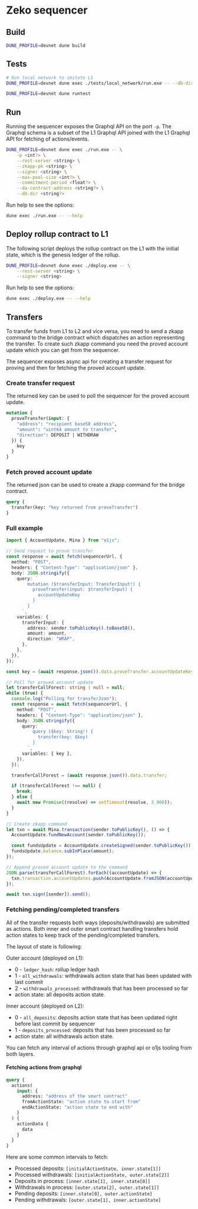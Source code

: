 # Zeko sequencer

## Build

```bash
DUNE_PROFILE=devnet dune build
```

## Tests

```bash
# Run local network to imitate L1
DUNE_PROFILE=devnet dune exec ./tests/local_network/run.exe -- --db-dir l1_db

DUNE_PROFILE=devnet dune runtest
```

## Run

Running the sequencer exposes the Graphql API on the port `-p`. The Graphql schema is a subset of the L1 Graphql API joined with the L1 Graphql API for fetching of actions/events.

```bash
DUNE_PROFILE=devnet dune exec ./run.exe -- \
    -p <int?> \
    --rest-server <string> \
    --zkapp-pk <string> \
    --signer <string> \
    --max-pool-size <int?> \
    --commitment-period <float?> \
    --da-contract-address <string?> \
    --db-dir <string?>
```

Run help to see the options:

```bash
dune exec ./run.exe -- --help
```

## Deploy rollup contract to L1

The following script deploys the rollup contract on the L1 with the initial state, which is the genesis ledger of the rollup.

```bash
DUNE_PROFILE=devnet dune exec ./deploy.exe -- \
    --rest-server <string> \
    --signer <string>
```

Run help to see the options:

```bash
dune exec ./deploy.exe -- --help
```

## Transfers

To transfer funds from L1 to L2 and vice versa, you need to send a zkapp command to the bridge contract which dispatches an action representing the transfer.
To create such zkapp command you need the proved account update which you can get from the sequencer.

The sequencer exposes async api for creating a transfer request for proving and then for fetching the proved account update.

### Create transfer request

The returned key can be used to poll the sequencer for the proved account update.

```graphql
mutation {
  proveTransfer(input: {
    "address": "recipient base58 address",
    "amount": "uint64 amount to transfer",
    "direction": DEPOSIT | WITHDRAW
  }) {
    key
  }
}
```

### Fetch proved account update

The returned json can be used to create a zkapp command for the bridge contract.

```graphql
query {
  transfer(key: "key returned from proveTransfer")
}
```

### Full example

```typescript
import { AccountUpdate, Mina } from "o1js";

// Send request to prove transfer
const response = await fetch(sequencerUrl, {
  method: "POST",
  headers: { "Content-Type": "application/json" },
  body: JSON.stringify({
    query: `
        mutation ($transferInput: TransferInput!) {
          proveTransfer(input: $transferInput) {
            accountUpdateKey
          }
        }
      `,
    variables: {
      transferInput: {
        address: sender.toPublicKey().toBase58(),
        amount: amount,
        direction: "WRAP",
      },
    },
  }),
});

const key = (await response.json()).data.proveTransfer.accountUpdateKey;

// Poll for proved account update
let transferCallForest: string | null = null;
while (true) {
  console.log("Polling for transferJson");
  const response = await fetch(sequencerUrl, {
    method: "POST",
    headers: { "Content-Type": "application/json" },
    body: JSON.stringify({
      query: `
          query ($key: String!) {
            transfer(key: $key)
          }
        `,
      variables: { key },
    }),
  });

  transferCallForest = (await response.json()).data.transfer;

  if (transferCallForest !== null) {
    break;
  } else {
    await new Promise((resolve) => setTimeout(resolve, 3_000));
  }
}

// Create zkapp command
let txn = await Mina.transaction(sender.toPublicKey(), () => {
  AccountUpdate.fundNewAccount(sender.toPublicKey());

  const fundsUpdate = AccountUpdate.createSigned(sender.toPublicKey());
  fundsUpdate.balance.subInPlace(amount);
});

// Append proved account update to the command
JSON.parse(transferCallForest).forEach((accountUpdate) => {
  txn.transaction.accountUpdates.push(AccountUpdate.fromJSON(accountUpdate));
});

await txn.sign([sender]).send();
```

### Fetching pending/completed transfers

All of the transfer requests both ways (deposits/withdrawals) are submitted as actions.
Both inner and outer smart contract handling transfers hold action states to keep track of the pending/completed transfers.

The layout of state is following:

Outer account (deployed on L1):

- 0 - `ledger_hash`: rollup ledger hash
- 1 - `all_withdrawals`: withdrawals action state that has been updated with last commit
- 2 - `withdrawals_processed`: withdrawals that has been processed so far
- action state: all deposits action state.

Inner account (deployed on L2):

- 0 - `all_deposits`: deposits action state that has been updated right before last commit by sequencer
- 1 - `deposits_processed`: deposits that has been processed so far
- action state: all withdrawals action state.

You can fetch any interval of actions through graphql api or o1js tooling from both layers.

#### Fetching actions from graphql

```graphql
query {
  actions(
    input: {
      address: "address of the smart contract"
      fromActionState: "action state to start from"
      endActionState: "action state to end with"
    }
  ) {
    actionData {
      data
    }
  }
}
```

Here are some common intervals to fetch:

- Processed deposits: `[initialActionState, inner.state[1]]`
- Processed withdrawals: `[initialActionState, outer.state[2]]`
- Deposits in process: `[inner.state[1], inner.state[0]]`
- Withdrawals in process: `[outer.state[2], outer.state[1]]`
- Pending deposits: `[inner.state[0], outer.actionState]`
- Pending withdrawals: `[outer.state[1], inner.actionState]`
